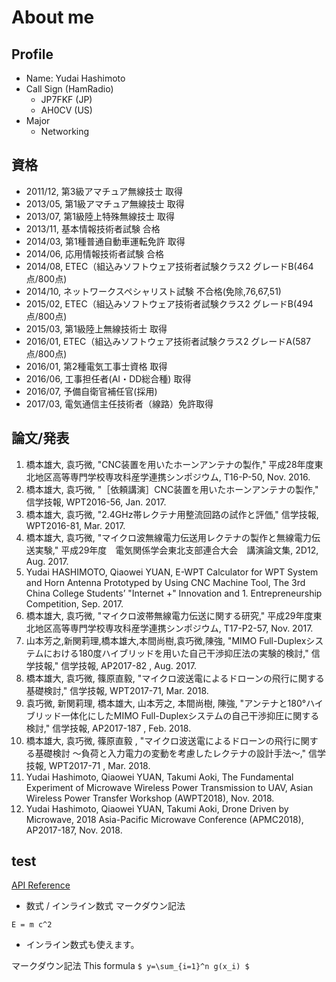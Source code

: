 # About me
## Profile
  - Name: Yudai Hashimoto
  - Call Sign (HamRadio)
    - JP7FKF (JP)
    - AH0CV (US)
  - Major
    - Networking

## 資格
  - 2011/12, 第3級アマチュア無線技士 取得
  - 2013/05, 第1級アマチュア無線技士 取得
  - 2013/07, 第1級陸上特殊無線技士 取得
  - 2013/11, 基本情報技術者試験 合格
  - 2014/03, 第1種普通自動車運転免許 取得
  - 2014/06, 応用情報技術者試験 合格
  - 2014/08, ETEC（組込みソフトウェア技術者試験クラス2 グレードB(464点/800点)
  - 2014/10, ネットワークスペシャリスト試験 不合格(免除,76,67,51)
  - 2015/02, ETEC（組込みソフトウェア技術者試験クラス2 グレードB(494点/800点)
  - 2015/03, 第1級陸上無線技術士 取得
  - 2016/01, ETEC（組込みソフトウェア技術者試験クラス2 グレードA(587点/800点)
  - 2016/01, 第2種電気工事士資格 取得
  - 2016/06, 工事担任者(AI・DD総合種) 取得
  - 2016/07, 予備自衛官補任官(採用)
  - 2017/03, 電気通信主任技術者（線路）免許取得

## 論文/発表
  1. 橋本雄大, 袁巧微, "CNC装置を用いたホーンアンテナの製作," 平成28年度東北地区高等専門学校専攻科産学連携シンポジウム, T16-P-50, Nov. 2016.
  2. 橋本雄大, 袁巧微, "［依頼講演］CNC装置を用いたホーンアンテナの製作," 信学技報, WPT2016-56, Jan. 2017.
  3. 橋本雄大, 袁巧微, "2.4GHz帯レクテナ用整流回路の試作と評価," 信学技報, WPT2016-81, Mar. 2017.
  4. 橋本雄大, 袁巧微, "マイクロ波無線電力伝送用レクテナの製作と無線電力伝送実験," 平成29年度　電気関係学会東北支部連合大会　講演論文集, 2D12, Aug. 2017.
  5. Yudai HASHIMOTO, Qiaowei YUAN, E-WPT Calculator for WPT System and Horn Antenna Prototyped by Using CNC Machine Tool, The 3rd China College Students’ "Internet +" Innovation and 1. Entrepreneurship Competition, Sep. 2017.
  6. 橋本雄大, 袁巧微, "マイクロ波帯無線電力伝送に関する研究," 平成29年度東北地区高等専門学校専攻科産学連携シンポジウム, T17-P2-57, Nov. 2017.
  7. 山本芳之,新関莉理,橋本雄大,本間尚樹,袁巧微,陳強, "MIMO Full-Duplexシステムにおける180度ハイブリッドを用いた自己干渉抑圧法の実験的検討," 信学技報," 信学技報, AP2017-82 , Aug. 2017.
  8. 橋本雄大, 袁巧微, 篠原直毅, "マイクロ波送電によるドローンの飛行に関する基礎検討," 信学技報, WPT2017-71, Mar. 2018.
  9. 袁巧微, 新関莉理, 橋本雄大, 山本芳之, 本間尚樹, 陳強, "アンテナと180°ハイブリッド一体化にしたMIMO Full-Duplexシステムの自己干渉抑圧に関する検討," 信学技報, AP2017-187 , Feb. 2018.
  10. 橋本雄大, 袁巧微, 篠原直毅 , "マイクロ波送電によるドローンの飛行に関する基礎検討 ～負荷と入力電力の変動を考慮したレクテナの設計手法～," 信学技報, WPT2017-71 , Mar. 2018.
  11. Yudai Hashimoto, Qiaowei YUAN, Takumi Aoki, The Fundamental Experiment of Microwave Wireless Power Transmission to UAV,  Asian Wireless Power Transfer Workshop (AWPT2018), Nov. 2018.
  12. Yudai Hashimoto, Qiaowei YUAN, Takumi Aoki, Drone Driven by Microwave, 2018 Asia-Pacific Microwave Conference (APMC2018), AP2017-187, Nov. 2018. 

## test
  [API Reference](201809.md)
  - 数式 / インライン数式
  マークダウン記法
  ```
  E = m c^2
  ```
  - インライン数式も使えます。 

  マークダウン記法
  This formula `$ y=\sum_{i=1}^n g(x_i) $`
